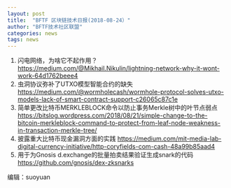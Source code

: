```yaml
---
layout: post
title:  "BFTF 区块链技术日报(2018-08-24）"
author: "BFTF技术社区联盟"
categories: news
tags: news
---
```


1. 闪电网络，为啥它不起作用？
<https://medium.com/@Mikhail.Nikulin/lightning-network-why-it-wont-work-64d1762beee4>
2. 虫洞协议弥补了UTXO模型智能合约的缺失
<https://medium.com/@wormholecash/wormhole-protocol-solves-utxo-models-lack-of-smart-contract-support-c26065c87c1e>
3. 简单更改比特币MERKLEBLOCK命令以防止事务Merkle树中的叶节点弱点
<https://bitslog.wordpress.com/2018/08/21/simple-change-to-the-bitcoin-merkleblock-command-to-protect-from-leaf-node-weakness-in-transaction-merkle-tree/>
4. 披露重大比特币现金漏洞方面的实践
<https://medium.com/mit-media-lab-digital-currency-initiative/http-coryfields-com-cash-48a99b85aad4>
5. 用于为Gnosis d.exchange的批量拍卖结果验证生成snark的代码
<https://github.com/gnosis/dex-zksnarks>

编辑：suoyuan
